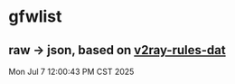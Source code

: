 # gfwlist
## raw -> json, based on [v2ray-rules-dat](https://github.com/Loyalsoldier/v2ray-rules-dat)
Mon Jul  7 12:00:43 PM CST 2025

